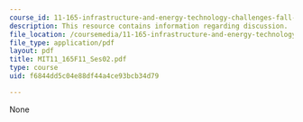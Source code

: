 ```yaml
---
course_id: 11-165-infrastructure-and-energy-technology-challenges-fall-2011
description: This resource contains information regarding discussion.
file_location: /coursemedia/11-165-infrastructure-and-energy-technology-challenges-fall-2011/f6844dd5c04e88df44a4ce93bcb34d79_MIT11_165F11_Ses02.pdf
file_type: application/pdf
layout: pdf
title: MIT11_165F11_Ses02.pdf
type: course
uid: f6844dd5c04e88df44a4ce93bcb34d79

---
```

None